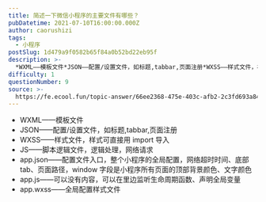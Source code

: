 ```yaml
---
title: 简述一下微信小程序的主要文件有哪些？
pubDatetime: 2021-07-10T16:00:00.000Z
author: caorushizi
tags:
  - 小程序
postSlug: 1d479a9f0582b65f84a0b52bd22eb95f
description: >-
  *WXML——模板文件*JSON——配置/设置文件，如标题,tabbar,页面注册*WXSS——样式文件，样式可直接用import导入*JS——脚本逻辑文件，逻辑处理，网络请求*app.json——配
difficulty: 1
questionNumber: 9
source: >-
  https://fe.ecool.fun/topic-answer/66ee2368-475e-403c-afb2-2c3fd693a843?orderBy=updateTime&order=desc&tagId=23
---
```


- WXML——模板文件
- JSON——配置/设置文件，如标题,tabbar,页面注册
- WXSS——样式文件，样式可直接用 import 导入
- JS——脚本逻辑文件，逻辑处理，网络请求
- app.json——配置文件入口，整个小程序的全局配置，网络超时时间、底部 tab、页面路径，window 字段是小程序所有页面的顶部背景颜色、文字颜色
- app.js——可以没有内容，可以在里边监听生命周期函数、声明全局变量
- app.wxss——全局配置样式文件
